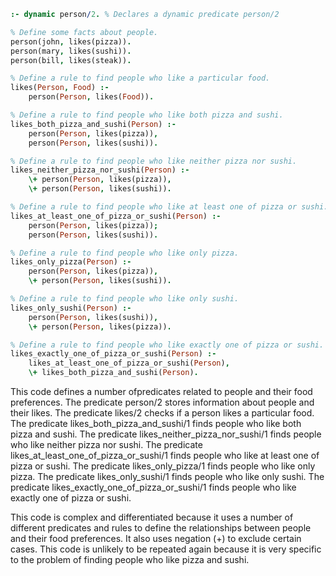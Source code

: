 ```prolog
:- dynamic person/2. % Declares a dynamic predicate person/2

% Define some facts about people.
person(john, likes(pizza)).
person(mary, likes(sushi)).
person(bill, likes(steak)).

% Define a rule to find people who like a particular food.
likes(Person, Food) :-
    person(Person, likes(Food)).

% Define a rule to find people who like both pizza and sushi.
likes_both_pizza_and_sushi(Person) :-
    person(Person, likes(pizza)),
    person(Person, likes(sushi)).

% Define a rule to find people who like neither pizza nor sushi.
likes_neither_pizza_nor_sushi(Person) :-
    \+ person(Person, likes(pizza)),
    \+ person(Person, likes(sushi)).

% Define a rule to find people who like at least one of pizza or sushi.
likes_at_least_one_of_pizza_or_sushi(Person) :-
    person(Person, likes(pizza));
    person(Person, likes(sushi)).

% Define a rule to find people who like only pizza.
likes_only_pizza(Person) :-
    person(Person, likes(pizza)),
    \+ person(Person, likes(sushi)).

% Define a rule to find people who like only sushi.
likes_only_sushi(Person) :-
    person(Person, likes(sushi)),
    \+ person(Person, likes(pizza)).

% Define a rule to find people who like exactly one of pizza or sushi.
likes_exactly_one_of_pizza_or_sushi(Person) :-
    likes_at_least_one_of_pizza_or_sushi(Person),
    \+ likes_both_pizza_and_sushi(Person).
```

This code defines a number ofpredicates related to people and their food preferences. The predicate person/2 stores information about people and their likes. The predicate likes/2 checks if a person likes a particular food. The predicate likes_both_pizza_and_sushi/1 finds people who like both pizza and sushi. The predicate likes_neither_pizza_nor_sushi/1 finds people who like neither pizza nor sushi. The predicate likes_at_least_one_of_pizza_or_sushi/1 finds people who like at least one of pizza or sushi. The predicate likes_only_pizza/1 finds people who like only pizza. The predicate likes_only_sushi/1 finds people who like only sushi. The predicate likes_exactly_one_of_pizza_or_sushi/1 finds people who like exactly one of pizza or sushi.

This code is complex and differentiated because it uses a number of different predicates and rules to define the relationships between people and their food preferences. It also uses negation (\+) to exclude certain cases. This code is unlikely to be repeated again because it is very specific to the problem of finding people who like pizza and sushi.